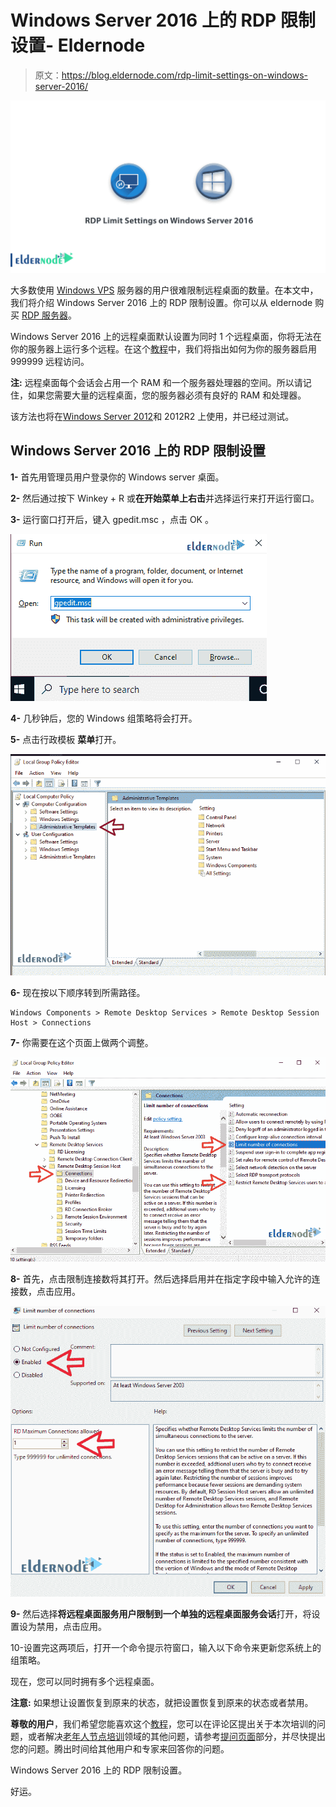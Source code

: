 # Windows Server 2016 上的 RDP 限制设置- Eldernode

> 原文：<https://blog.eldernode.com/rdp-limit-settings-on-windows-server-2016/>

![RDP Limit Settings on Windows Server 2016](img/ea81cf3bebb745fd115d6282c9a40150.png)

大多数使用 [Windows VPS](https://eldernode.com/windows-vps/) 服务器的用户很难限制远程桌面的数量。在本文中，我们将介绍 Windows Server 2016 上的 RDP 限制设置。你可以从 eldernode 购买 [RDP 服务器](https://eldernode.com/buy-rdp/)。

Windows Server 2016 上的远程桌面默认设置为同时 1 个远程桌面，你将无法在你的服务器上运行多个远程。在这个[教程](https://eldernode.com/category/tutorial/)中，我们将指出如何为你的服务器启用 999999 远程访问。

**注:** 远程桌面每个会话会占用一个 RAM 和一个服务器处理器的空间。所以请记住，如果您需要大量的远程桌面，您的服务器必须有良好的 RAM 和处理器。

该方法也将在[Windows Server 2012](https://www.microsoft.com/en-us/evalcenter/evaluate-windows-server-2012)和 2012R2 上使用，并已经过测试。

## Windows Server 2016 上的 RDP 限制设置

**1-** 首先用管理员用户登录你的 Windows server 桌面。

**2-** 然后通过按下 Winkey + R 或**在开始菜单上右击**并选择运行来打开运行窗口。

**3-** 运行窗口打开后，键入 gpedit.msc ，点击 OK 。

![RDP Limit Settings on Windows Server-1](img/323c3212763749655933e55146f7c869.png)

**4-** 几秒钟后，您的 Windows 组策略将会打开。

**5-** 点击行政模板 **菜单**打开。

![RDP Limit Settings on Windows Server-2](img/cee9b2ed05b453f09197390111e19caf.png)

**6-** 现在按以下顺序转到所需路径。

```
Windows Components > Remote Desktop Services > Remote Desktop Session Host > Connections 
```

**7-** 你需要在这个页面上做两个调整。

![RDP Limit Settings on Windows Server-3](img/d99dc1fcff1f0bb92cf1241f7ea88e05.png)

**8-** 首先，点击限制连接数将其打开。然后选择启用并在指定字段中输入允许的连接数，点击应用。

![RDP Limit Settings on Windows Server-4](img/7b59c17e9185344d9109be4b7ab91e14.png)

**9-** 然后选择**将远程桌面服务用户限制到一个单独的远程桌面服务会话**打开，将设置设为禁用，点击应用。

10-设置完这两项后，打开一个命令提示符窗口，输入以下命令来更新您系统上的组策略。

现在，您可以同时拥有多个远程桌面。

**注意:** 如果想让设置恢复到原来的状态，就把设置恢复到原来的状态或者禁用。

**尊敬的用户**，我们希望您能喜欢这个[教程](https://eldernode.com/category/tutorial/)，您可以在评论区提出关于本次培训的问题，或者解决[老年人节点培训](https://eldernode.com/blog/)领域的其他问题，请参考[提问页面](https://eldernode.com/ask)部分，并尽快提出您的问题。腾出时间给其他用户和专家来回答你的问题。

Windows Server 2016 上的 RDP 限制设置。

好运。